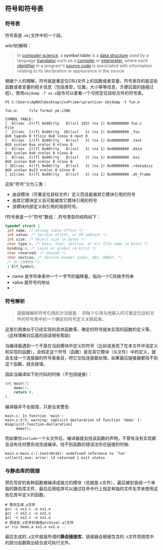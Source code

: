 ## 符号和符号表

### 符号表

符号表是`.obj`文件中的一个段。

wiki1的解释：

>In [computer science](https://en.wikipedia.org/wiki/Computer_science), a **symbol table** is a [data structure](https://en.wikipedia.org/wiki/Data_structure) used by a language [translator](https://en.wikipedia.org/wiki/Translator) such as a [compiler](https://en.wikipedia.org/wiki/Compiler) or [interpreter](https://en.wikipedia.org/wiki/Interpreter_(computing)), where each [identifier](https://en.wikipedia.org/wiki/Identifier) in a program's [source code](https://en.wikipedia.org/wiki/Source_code) is associated with information relating to its declaration or appearance in the source

根据个人的理解，符号就是重定位OBJ文件上的函数或者变量，符号表存的是这些函数或者变量的相关信息（包括类型，位置，大小等等信息，方便后面的链接过程）。使用`objdump -T xx.o`指令可以查看一个可控定位目标文件的符号表。

```
PS C:\Users\AgNO3\Desktop\CxxPrimer\practice> objdump -t fun.o

fun.o:     file format pe-i386

SYMBOL TABLE:
[  0](sec -2)(fl 0x00)(ty   0)(scl 103) (nx 1) 0x00000000 fun.c
File
[  2](sec  1)(fl 0x00)(ty  20)(scl   2) (nx 1) 0x00000000 _fun
AUX tagndx 0 ttlsiz 0x0 lnnos 0 next 0
[  4](sec  1)(fl 0x00)(ty   0)(scl   3) (nx 1) 0x00000000 .text
AUX scnlen 0xa nreloc 0 nlnno 0
[  6](sec  2)(fl 0x00)(ty   0)(scl   3) (nx 1) 0x00000000 .data
AUX scnlen 0x0 nreloc 0 nlnno 0
[  8](sec  3)(fl 0x00)(ty   0)(scl   3) (nx 1) 0x00000000 .bss
AUX scnlen 0x0 nreloc 0 nlnno 0
[ 10](sec  4)(fl 0x00)(ty   0)(scl   3) (nx 1) 0x00000000 .rdata$zzz
AUX scnlen 0x23 nreloc 0 nlnno 0
[ 12](sec  5)(fl 0x00)(ty   0)(scl   3) (nx 1) 0x00000000 .eh_frame
```
这些“符号”分为三类：

- 由该模块（可重定位目标文件）定义而且能被其它模块引用的符号
- 由其它模块定义且可能被其它模块引用的符号
- 该模块内部定义和引用的局部符号。

f符号表是一个“符号”数组：,符号类型的结构如下：

```C
typedef struct {
 int name; /* String table offset */
 int value; /* Section offset, or VM address */
 int size; /* Object size in bytes */
 char type:4, /* Data, func, section, or src file name (4 bits) */
 binding:4; /* Local or global (4 bits) */
 char reserved; /* Unused */
 char section; /* Section header index, ABS, UNDEF, */
 /* Or COMMON */
 } Elf_Symbol;
```

- name 是字符串表中一个一字节的偏移量，指向一个C风格字符串
- value 是符号的地址
- 

### 符号解析

> 链接器解析符号引用的方法就是： 将每个引用与他输入的可重定位目标文件的符号表中的一个确定的符号定义关联起来。

这里引用类似于已经实现的具体函数等，确定的符号就未实现的函数的定义等。（这样理解对后面的阅读很有帮助）

当编译器遇到一个不是在当前模块中定义的符号（比如说发现了在本文件中没定义和实现的函数），会假定这个符号（函数）是在其它模块（头文件）中的定义，就会生成一个连接器的符号表条目，吧它交给连接器处理。如果最后链接器都找不到这个函数，就会报错。

因此当编译如下的代码的时候（不包括链接）：

```C
int main(){
    demo();
    return 0;
}

```

编译器并不会报错，只是会发警告:

```properties
main.c: In function 'main':
main.c:3:5: warning: implicit declaration of function 'demo' [-Wimplicit-function-declaration]
     demo();
```

而如果你`include`一个头文件后，编译器就去找该函数的声明，不管有没有实现都会没有任何警告地完成编译。找不到函数的错误法伤在链接的时候:

```properties
main.o:main.c:(.text+0x16): undefined reference to `fun'
collect2.exe: error: ld returned 1 exit status
```

### 与静态库的链接

预先写好的各种函数被编译成独立的模块（也就是.o文件），最后被封装成一个单独的静态库文件，最后应用程序可以通过在命令行上指定单独的文件名字来使用这些在库中定义的函数。

```shell
# 首先生成.o文件
gcc -c xx1.c -o xx1.o
gcc -c xx2.c -o xx2.o
gcc -c xx2.c -o xx2.o
# 把这些.o文件封装成archive(.a)文件
ar rcs demo.a xx1.o xx2.o ..

```

最后生成的`.a`文件就是所谓的**静态链接库**，链接器会根据包含的`.h`文件而把库中的部分函数取出结合成可执行文件。